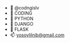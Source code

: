 - 👋 @codngislv
- 👀 CODING
- 🌱 PYTHON
- 🌱 DJANGO
- 🌱 FLASK
- 📫 yosoylilnib@gmail.com

<!---
codngislv/codngislv is a ✨ special ✨ repository because its `README.md` (this file) appears on your GitHub profile.
You can click the Preview link to take a look at your changes.
--->
